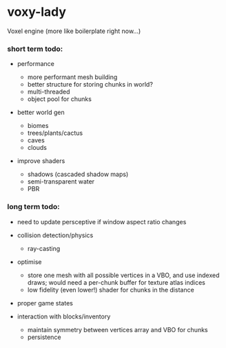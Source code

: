 # voxy-lady
Voxel engine (more like boilerplate right now...)

### short term todo:

- performance
    - more performant mesh building
    - better structure for storing chunks in world?
    - multi-threaded
    - object pool for chunks

- better world gen
    - biomes
    - trees/plants/cactus
    - caves
    - clouds

- improve shaders
    - shadows (cascaded shadow maps)
    - semi-transparent water
    - PBR

### long term todo:

- need to update persceptive if window aspect ratio changes

- collision detection/physics
    - ray-casting

- optimise
    - store one mesh with all possible vertices in a VBO, and use 
        indexed draws; would need a per-chunk buffer for texture atlas indices
    - low fidelity (even lower!) shader for chunks in the distance

- proper game states

- interaction with blocks/inventory
    - maintain symmetry between vertices array and VBO for chunks
    - persistence
